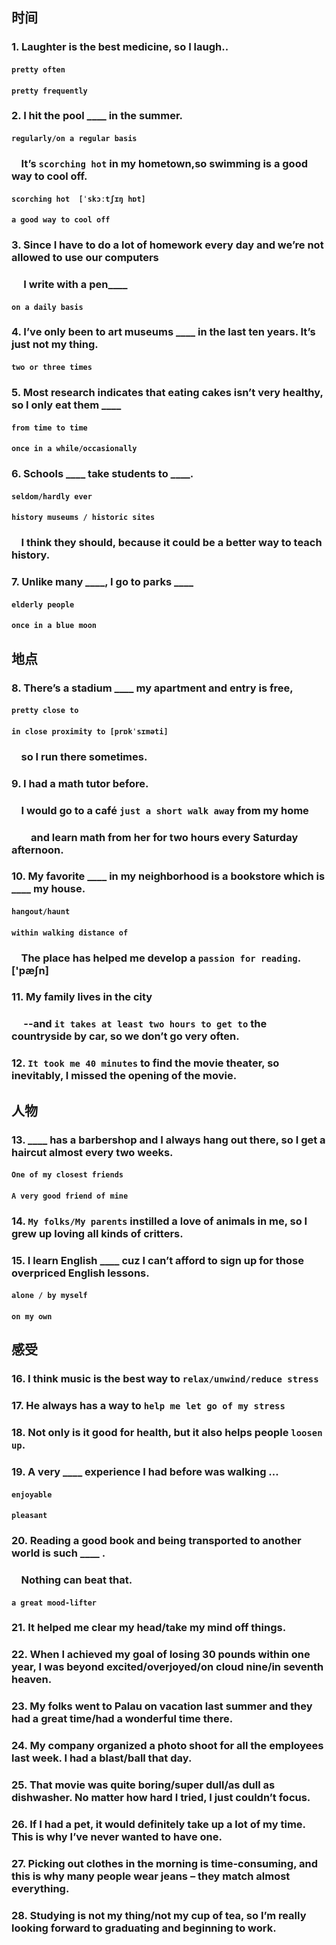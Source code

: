 ## 时间

### 1. Laughter is the best medicine, so I laugh..

#### **`pretty often`**

#### **`pretty frequently`**

### 2. I hit the pool ____ in the summer. 

#### **`regularly/on a regular basis`**

### &nbsp;&nbsp;&nbsp;&nbsp;It’s **`scorching hot`** in my hometown,so swimming is a good way to cool off.

#### **`scorching hot  [ˈskɔːtʃɪŋ hɒt]`**

#### **`a good way to cool off`**

### 3. Since I have to do a lot of homework every day and we’re not allowed to use our computers

### &nbsp;&nbsp;&nbsp;&nbsp; I write with a pen____

#### **`on a daily basis`**

### 4. I’ve only been to art museums ____ in the last ten years. It’s just **not my thing**.

#### **`two or three times`**

### 5. Most research **indicates** that eating cakes isn’t very healthy, so I only eat them ____

#### **`from time to time`**

#### **`once in a while/occasionally`**

### 6. Schools ____ take students to ____. 

#### **`seldom/hardly ever`**

#### **`history museums / historic sites`**

### &nbsp;&nbsp;&nbsp;&nbsp;I think they should, because it could be a better way to teach history.

### 7. Unlike many ____, I go to parks ____

#### **`elderly people`**

#### **`once in a blue moon`**

## 地点

### 8. There’s a stadium ____ my apartment and entry is free, 

#### **`pretty close to`**

#### **`in close proximity to [prɒkˈsɪməti]`**

### &nbsp;&nbsp;&nbsp;&nbsp;so I run there sometimes. 


### 9. I had a math tutor before. 

### &nbsp;&nbsp;&nbsp;&nbsp;I would go to a café **`just a short walk away`** from my home 

### &nbsp;&nbsp;&nbsp;&nbsp;&nbsp;&nbsp;&nbsp;&nbsp;and learn math from her for two hours every Saturday afternoon.

####

#### 

### 10. My favorite ____ in my neighborhood is a bookstore which is ____ my house. 

#### **`hangout/haunt`**

#### **`within walking distance of`**

### &nbsp;&nbsp;&nbsp;&nbsp;The place has helped me develop a **`passion for reading`**. ['pæʃn]

### 11. My family lives in the city 

####

#### 

### &nbsp;&nbsp;&nbsp;&nbsp; --and **`it takes at least two hours to get to`** the countryside by car, so we don’t go very often.

### 12. **`It took me 40 minutes`**  to find the movie theater, so inevitably, I missed the opening of the movie.

####

#### 

## 人物

### 13. ____ has a barbershop and I always hang out there, so I get a haircut almost every two weeks.

#### **`One of my closest friends`**

#### **`A very good friend of mine`**

### 14. **`My folks/My parents`** instilled a love of animals in me, so I grew up loving all kinds of critters.

### 15. I learn English ____ cuz I can’t afford to sign up for those overpriced English lessons.

#### **`alone / by myself`**

#### **`on my own`**

## 感受

### 16. I think music is the best way to **`relax/unwind/reduce stress`**

### 17. He always has a way to **`help me let go of my stress`**

### 18. Not only is it good for health, but it also helps people **`loosen up`**.

### 19. A very ____ experience I had before was walking ...

#### **`enjoyable`**

#### **`pleasant`**


### 20. Reading a good book and being transported to another world is such ____ . 

### &nbsp;&nbsp;&nbsp;&nbsp;Nothing can beat that.

####  **`a great mood-lifter`**

### 21. It helped me clear my head/take my mind off things.

### 22. When I achieved my goal of losing 30 pounds within one year, I was beyond excited/overjoyed/on cloud nine/in seventh heaven.

### 23. My folks went to Palau on vacation last summer and they had a great time/had a wonderful time there.

### 24. My company organized a photo shoot for all the employees last week. I had a blast/ball that day.

### 25. That movie was quite boring/super dull/as dull as dishwasher. No matter how hard I tried, I just couldn’t focus.

### 26. If I had a pet, it would definitely take up a lot of my time. This is why I’ve never wanted to have one.

### 27. Picking out clothes in the morning is time-consuming, and this is why many people wear jeans – they match almost everything.

### 28. Studying is not my thing/not my cup of tea, so I’m really looking forward to graduating and beginning to work.
